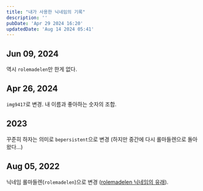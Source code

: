 ```yaml
---
title: "내가 사용한 닉네임의 기록"
description: ''
pubDate: 'Apr 29 2024 16:20'
updatedDate: 'Aug 14 2024 05:41'
---
```


## Jun 09, 2024
역시 `rolemadelen`만 한게 없다.

## Apr 26, 2024

`img9417`로 변경. 내 이름과 좋아하는 숫자의 조합.

## 2023

꾸준히 하자는 의미로 `bepersistent`으로 변경 (하지만 중간에 다시 롤마들렌으로 돌아왔다...)

## Aug 05, 2022

닉네임 롤마들렌(`rolemadelen`)으로 변경 ([rolemadelen 닉네임의 유래](/notes/rolemadelen_닉네임의_유래)).
